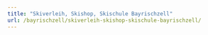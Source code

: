 ```yaml
---
title: "Skiverleih, Skishop, Skischule Bayrischzell"
url: /bayrischzell/skiverleih-skishop-skischule-bayrischzell/
---
```

